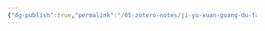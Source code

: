 ```yaml
---
{"dg-publish":true,"permalink":"/05-zotero-notes/ji-yu-xuan-guang-du-fa-ce-ding-zhe-tang-shui-jie-su-lu-chang-shu-yan-jiu2024/","title":"基于旋光度法测定蔗糖水解速率常数研究","tags":["ZoteroNotes"],"noteIcon":"","created":"2025-03-06T14:51","updated":"2025-07-01T11:57"}
---
```



